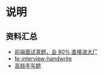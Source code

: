 # 说明

## 资料汇总

- [前端面试真题，会 80% 直接进大厂](https://bytedance.larkoffice.com/base/app8Ok6k9qafpMkgyRbfgxeEnet?table=tblEnSV2PNAajtWE&view=vewJHSwJVd)
- [fe-interview-handwrite](https://github.com/Mayandev/fe-interview-handwrite)
- [高频手写题](https://getbyteoffer.feishu.cn/wiki/wikcnLuLOmSqjm8db683jbvBn1H)